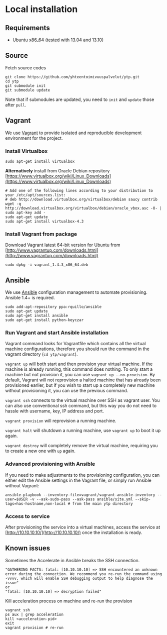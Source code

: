 
# Local installation


## Requirements

- Ubuntu x86_64 (tested with 13.04 and 13.10)


## Source

Fetch source codes

    git clone https://github.com/yhteentoimivuuspalvelut/ytp.git
    cd ytp
    git submodule init
    git submodule update 

Note that if submodules are updated, you need to `init` and `update` those after `pull`.


## Vagrant

We use [Vagrant](http://www.vagrantup.com) to provide isolated and reproducible development environment for the project.


### Install Virtualbox

    sudo apt-get install virtualbox

**Alternatively** install from Oracle Debian repository [https://www.virtualbox.org/wiki/Linux_Downloads](https://www.virtualbox.org/wiki/Linux_Downloads)

    # Add one of the following lines according to your distribution to your /etc/apt/sources.list:
    # deb http://download.virtualbox.org/virtualbox/debian saucy contrib
    wget -q http://download.virtualbox.org/virtualbox/debian/oracle_vbox.asc -O- | sudo apt-key add -
    sudo apt-get update
    sudo apt-get install virtualbox-4.3


### Install Vagrant from package

Download Vagrant latest 64-bit version for Ubuntu from [http://www.vagrantup.com/downloads.html](http://www.vagrantup.com/downloads.html)

    sudo dpkg -i vagrant_1.4.3_x86_64.deb


## Ansible

We use [Ansible](http://www.ansible.com) configuration management to automate provisioning. Ansible 1.4+ is required.

    sudo add-apt-repository ppa:rquillo/ansible
    sudo apt-get update
    sudo apt-get install ansible
    sudo apt-get install python-keyczar


### Run Vagrant and start Ansible installation

Vagrant command looks for Vagrantfile which contains all the virtual machine configurations, therefore you should run the command in the vagrant directory (`cd ytp/vagrant`).

`vagrant up` will both start and then provision your virtual machine. If the machine is already running, this command does nothing. To only start a machine but not provision it, you can use `vagrant up --no-provision`. By default, Vagrant will not reprovision a halted machine that has already been provisioned earlier, but if you wish to start up a completely new machine without provisioning it, you can use the previous command.

`vagrant ssh` connects to the virtual machine over SSH as vagrant user. You can also use conventional ssh command, but this way you do not need to hassle with username, key, IP address and port.

`vagrant provision` will reprovision a running machine.

`vagrant halt` will shutdown a running machine, use `vagrant up` to boot it up again.

`vagrant destroy` will completely remove the virtual machine, requiring you to create a new one with `up` again.

### Advanced provisioning with Ansible

If you need to make adjustments to the provisioning configuration, you can either edit the Ansible settings in the Vagrant file, or simply run Ansible without Vagrant:

    ansible-playbook --inventory-file=vagrant/vagrant-ansible-inventory --user=$USER -v --ask-sudo-pass --ask-pass ansible/site.yml --skip-tags=has-hostname,non-local # from the main ytp directory


### Access to service

After provisioning the service into a virtual machines, access the service at [http://10.10.10.10/](http://10.10.10.10/) once the installation is ready.


## Known issues

Sometimes the Accelerate in Ansible breaks the SSH connection.  

    "GATHERING FACTS: fatal: [10.10.10.10] => SSH encountered an unknown error during the connection. We recommend you re-run the command using -vvvv, which will enable SSH debugging output to help diagnose the issue"
    or
    "fatal: [10.10.10.10] => decryption failed"

Kill acceleration process on machine and re-run the provision 

    vagrant ssh
    ps aux | grep acceleration
    kill <acceleration-pid>
    exit
    vagrant provision # re-run
